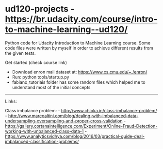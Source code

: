 ud120-projects - https://br.udacity.com/course/intro-to-machine-learning--ud120/
==============
Python code for Udacity Introduction to Machine Learning course. 
Some code files were written by myself in order to achieve different results from the given tests. 

Get started (check course link)

- Download enron mail dataset at: https://www.cs.cmu.edu/~./enron/
- Run: python tools/startup.py
- fabiano_tutoriais folder has some random files which helped me to understand most of the initial concepts

--------------

Links:

Class imbalance problem: 
	- http://www.chioka.in/class-imbalance-problem/
	- http://www.marcoaltini.com/blog/dealing-with-imbalanced-data-undersampling-oversampling-and-proper-cross-validation
	- https://gallery.cortanaintelligence.com/Experiment/Online-Fraud-Detection-working-with-unbalanced-class-data-1
	- https://www.analyticsvidhya.com/blog/2016/03/practical-guide-deal-imbalanced-classification-problems/


